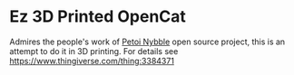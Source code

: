 # Ez 3D Printed OpenCat
Admires the people's work of [Petoi Nybble](https://www.hackster.io/RzLi/petoi-nybble-944867) open source project, this is an attempt to do it in 3D printing. For details see https://www.thingiverse.com/thing:3384371
